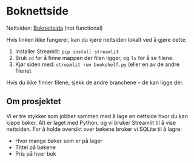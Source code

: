 # Boknettside

Nettsiden: [Boknettsida](https://boknettsida.streamlit.app/) (not functional)

Hvis linken ikke fungerer, kan du kjøre nettsiden lokalt ved å gjøre dette:
1. Installer Streamlit: `pip install streamlit`
2. Bruk `cd` for å finne mappen der filen ligger, og `ls` for å se filene.
3. Kjør siden med: `streamlit run bookshelf.py` (eller en av de andre filene).

Hvis du ikke finner filene, sjekk de andre branchene – de kan ligge der.

## Om prosjektet

Vi er tre stykker som jobber sammen med å lage en nettside hvor du kan kjøpe bøker. Alt er laget med Python, og vi bruker Streamlit til å vise nettsiden. For å holde oversikt over bøkene bruker vi SQLite til å lagre:
- Hvor mange bøker som er på lager
- Tittel på bøkene
- Pris på hver bok
